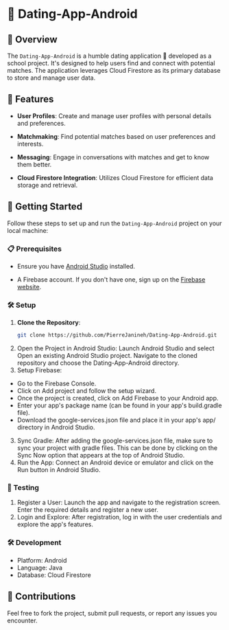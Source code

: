 # 💖 Dating-App-Android

## 📌 Overview

The `Dating-App-Android` is a humble dating application 📱 developed as a school project. It's designed to help users find and connect with potential matches. The application leverages Cloud Firestore as its primary database to store and manage user data.

## 🌟 Features

- **User Profiles**: Create and manage user profiles with personal details and preferences.
  
- **Matchmaking**: Find potential matches based on user preferences and interests.
  
- **Messaging**: Engage in conversations with matches and get to know them better.
  
- **Cloud Firestore Integration**: Utilizes Cloud Firestore for efficient data storage and retrieval.

## 🚀 Getting Started

Follow these steps to set up and run the `Dating-App-Android` project on your local machine:

### 📋 Prerequisites

- Ensure you have [Android Studio](https://developer.android.com/studio) installed.
  
- A Firebase account. If you don't have one, sign up on the [Firebase website](https://firebase.google.com/).

### 🛠 Setup

1. **Clone the Repository**:
   ```bash
   git clone https://github.com/PierreJanineh/Dating-App-Android.git
   ```
2. Open the Project in Android Studio:
Launch Android Studio and select Open an existing Android Studio project. Navigate to the cloned repository and choose the Dating-App-Android directory.
3. Setup Firebase:
  - Go to the Firebase Console.
  - Click on Add project and follow the setup wizard.
  - Once the project is created, click on Add Firebase to your Android app.
  - Enter your app's package name (can be found in your app's build.gradle file).
  - Download the google-services.json file and place it in your app's app/ directory in Android Studio.
3. Sync Gradle:
After adding the google-services.json file, make sure to sync your project with gradle files. This can be done by clicking on the Sync Now option that appears at the top of Android Studio.
4. Run the App:
Connect an Android device or emulator and click on the Run button in Android Studio.
### 🧪 Testing
1. Register a User:
Launch the app and navigate to the registration screen. Enter the required details and register a new user.
2. Login and Explore:
After registration, log in with the user credentials and explore the app's features.

### 🛠 Development
- Platform: Android
- Language: Java
- Database: Cloud Firestore

## 🤝 Contributions

Feel free to fork the project, submit pull requests, or report any issues you encounter.
